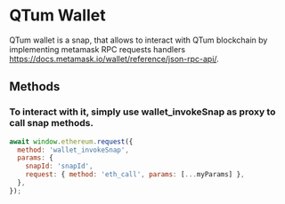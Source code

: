 # QTum Wallet

QTum wallet is a snap, that allows to interact with QTum blockchain by implementing metamask RPC requests handlers https://docs.metamask.io/wallet/reference/json-rpc-api/.

## Methods

### To interact with it, simply use wallet_invokeSnap as proxy to call snap methods.

```javascript
await window.ethereum.request({
  method: 'wallet_invokeSnap',
  params: {
    snapId: 'snapId',
    request: { method: 'eth_call', params: [...myParams] },
  },
});
```
